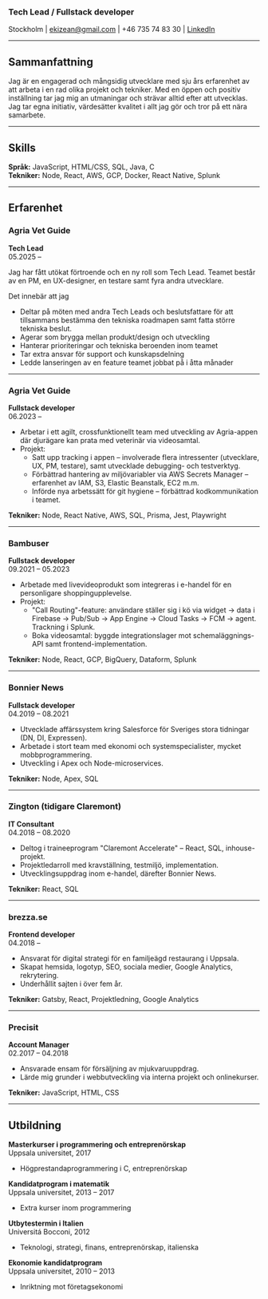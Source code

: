 ### Tech Lead / Fullstack developer

Stockholm | [ekizean@gmail.com](mailto:ekizean@gmail.com) | +46 735 74 83 30 | [LinkedIn](https://www.linkedin.com/in/ekizean)

---

## Sammanfattning

Jag är en engagerad och mångsidig utvecklare med sju års erfarenhet av att arbeta i en rad olika projekt och tekniker. Med en öppen och positiv inställning tar jag mig an utmaningar och strävar alltid efter att utvecklas. Jag tar egna initiativ, värdesätter kvalitet i allt jag gör och tror på ett nära samarbete.

---

## Skills

**Språk:** JavaScript, HTML/CSS, SQL, Java, C  
**Tekniker:** Node, React, AWS, GCP, Docker, React Native, Splunk

---

## Erfarenhet

### Agria Vet Guide

**Tech Lead**  
05.2025 –

Jag har fått utökat förtroende och en ny roll som Tech Lead. Teamet består av en PM, en UX-designer, en testare samt fyra andra utvecklare.

Det innebär att jag

- Deltar på möten med andra Tech Leads och beslutsfattare för att tillsammans bestämma den tekniska roadmapen samt fatta större tekniska beslut.
- Agerar som brygga mellan produkt/design och utveckling
- Hanterar prioriteringar och tekniska beroenden inom teamet
- Tar extra ansvar för support och kunskapsdelning
- Ledde lanseringen av en feature teamet jobbat på i åtta månader

---

### Agria Vet Guide

**Fullstack developer**  
06.2023 –

- Arbetar i ett agilt, crossfunktionellt team med utveckling av Agria-appen där djurägare kan prata med veterinär via videosamtal.
- Projekt:
  - Satt upp tracking i appen – involverade flera intressenter (utvecklare, UX, PM, testare), samt utvecklade debugging- och testverktyg.
  - Förbättrad hantering av miljövariabler via AWS Secrets Manager – erfarenhet av IAM, S3, Elastic Beanstalk, EC2 m.m.
  - Införde nya arbetssätt för git hygiene – förbättrad kodkommunikation i teamet.

**Tekniker:** Node, React Native, AWS, SQL, Prisma, Jest, Playwright

---

### Bambuser

**Fullstack developer**  
09.2021 – 05.2023

- Arbetade med livevideoprodukt som integreras i e-handel för en personligare shoppingupplevelse.
- Projekt:
  - "Call Routing"-feature: användare ställer sig i kö via widget → data i Firebase → Pub/Sub → App Engine → Cloud Tasks → FCM → agent. Trackning i Splunk.
  - Boka videosamtal: byggde integrationslager mot schemaläggnings-API samt frontend-implementation.

**Tekniker:** Node, React, GCP, BigQuery, Dataform, Splunk

---

### Bonnier News

**Fullstack developer**  
04.2019 – 08.2021

- Utvecklade affärssystem kring Salesforce för Sveriges stora tidningar (DN, DI, Expressen).
- Arbetade i stort team med ekonomi och systemspecialister, mycket mobbprogrammering.
- Utveckling i Apex och Node-microservices.

**Tekniker:** Node, Apex, SQL

---

### Zington (tidigare Claremont)

**IT Consultant**  
04.2018 – 08.2020

- Deltog i traineeprogram "Claremont Accelerate" – React, SQL, inhouse-projekt.
- Projektledarroll med kravställning, testmiljö, implementation.
- Utvecklingsuppdrag inom e-handel, därefter Bonnier News.

**Tekniker:** React, SQL

---

### brezza.se

**Frontend developer**  
04.2018 –

- Ansvarat för digital strategi för en familjeägd restaurang i Uppsala.
- Skapat hemsida, logotyp, SEO, sociala medier, Google Analytics, rekrytering.
- Underhållit sajten i över fem år.

**Tekniker:** Gatsby, React, Projektledning, Google Analytics

---

### Precisit

**Account Manager**  
02.2017 – 04.2018

- Ansvarade ensam för försäljning av mjukvaruuppdrag.
- Lärde mig grunder i webbutveckling via interna projekt och onlinekurser.

**Tekniker:** JavaScript, HTML, CSS

---

## Utbildning

**Masterkurser i programmering och entreprenörskap**  
Uppsala universitet, 2017

- Högprestandaprogrammering i C, entreprenörskap

**Kandidatprogram i matematik**  
Uppsala universitet, 2013 – 2017

- Extra kurser inom programmering

**Utbytestermin i Italien**  
Universitá Bocconi, 2012

- Teknologi, strategi, finans, entreprenörskap, italienska

**Ekonomie kandidatprogram**  
Uppsala universitet, 2010 – 2013

- Inriktning mot företagsekonomi
